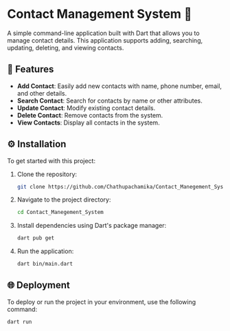 # Contact Management System 📇

A simple command-line application built with Dart that allows you to manage contact details. This application supports adding, searching, updating, deleting, and viewing contacts.

## 🚀 Features

- **Add Contact**: Easily add new contacts with name, phone number, email, and other details.
- **Search Contact**: Search for contacts by name or other attributes.
- **Update Contact**: Modify existing contact details.
- **Delete Contact**: Remove contacts from the system.
- **View Contacts**: Display all contacts in the system.

## ⚙️ Installation

To get started with this project:

1. Clone the repository:
    ```bash
    git clone https://github.com/Chathupachamika/Contact_Manegement_System.git
    ```

2. Navigate to the project directory:
    ```bash
    cd Contact_Manegement_System
    ```

3. Install dependencies using Dart's package manager:
    ```bash
    dart pub get
    ```

4. Run the application:
    ```bash
    dart bin/main.dart
    ```

## 🌐 Deployment

To deploy or run the project in your environment, use the following command:
```bash
dart run
